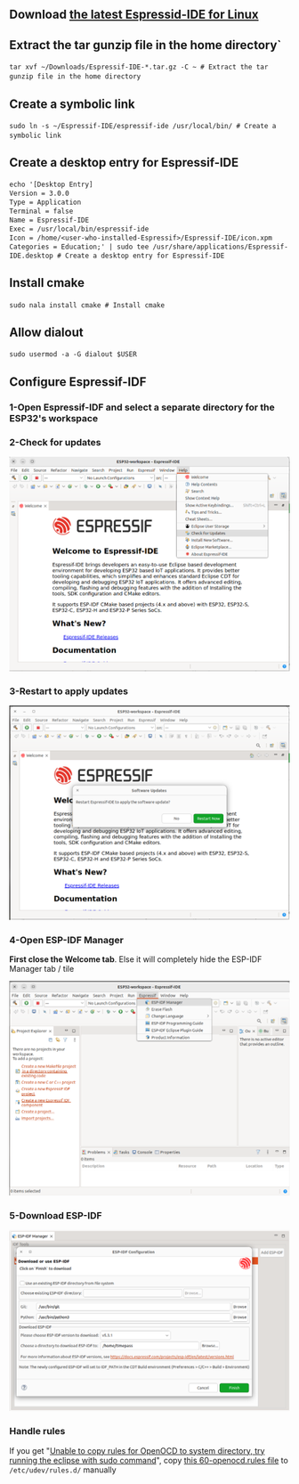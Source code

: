 
## Download [the latest Espressid-IDE for Linux](https://dl.espressif.com/dl/idf-eclipse-plugin/ide/Espressif-IDE-linux.gtk.x86_64/latest)

## Extract the tar gunzip file in the home directory`
`tar xvf ~/Downloads/Espressif-IDE-*.tar.gz -C ~ # Extract the tar gunzip file in the home directory`
## Create a symbolic link
`sudo ln -s ~/Espressif-IDE/espressif-ide /usr/local/bin/ # Create a symbolic link`

## Create a desktop entry for Espressif-IDE

```
echo '[Desktop Entry]
Version = 3.0.0
Type = Application
Terminal = false
Name = Espressif-IDE
Exec = /usr/local/bin/espressif-ide 
Icon = /home/<user-who-installed-Espressif>/Espressif-IDE/icon.xpm
Categories = Education;' | sudo tee /usr/share/applications/Espressif-IDE.desktop # Create a desktop entry for Espressif-IDE
```

## Install cmake
`sudo nala install cmake # Install cmake`

## Allow dialout

`sudo usermod -a -G dialout $USER`

## Configure Espressif-IDF

### 1-Open Espressif-IDF and select a separate directory for the ESP32's workspace

### 2-Check for updates

![Click Help -> Check for updates](1-Check%20for%20updates.png "Click Help -> Check for updates")

### 3-Restart to apply updates

![Restart to apply updates. And close the Welcome tab](2-Restart%20to%20apply%20updates.png "Restart to apply updates. And close the Welcome tab")

### 4-Open ESP-IDF Manager

**First close the Welcome tab**. Else it will completely hide the ESP-IDF Manager tab / tile

![Open Espressif -> ESP-IDF Manager](3-Open%20ESP-IDF%20Manager.png "Open Espressif -> ESP-IDF Manager")

### 5-Download ESP-IDF
![Download ESP-IDF](4-Download%20ESP-IDF.png "Click Add ESP-IDF, Select Version and Directory to download")

### Handle rules

If you get "[Unable to copy rules for OpenOCD to system directory, try running the eclipse with sudo command](https://github.com/espressif/idf-eclipse-plugin/issues/777#issuecomment-1574885512)", copy [this 60-openocd.rules file](https://github.com/espressif/openocd-esp32/blob/master/contrib/60-openocd.rules) to `/etc/udev/rules.d/` manually





